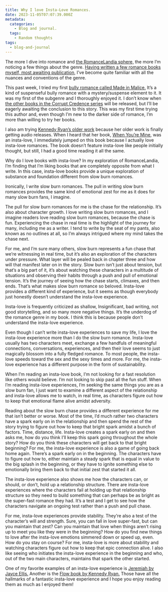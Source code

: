 ```yaml
---
title: Why I love Insta-Love Romances.
date: 2023-11-05T07:07:39.000Z
metadata:
  categories:
    - Blog and journal.
  tags:
    - Random thoughts
tags:
  - blog-and-journal
---
```


The more I dive into romance and [the RomanceLandia sphere,](https://en.wiktionary.org/wiki/Romancelandia) the more I’m noticing a few things about the genre. [Having written a few romance books myself, most awaiting publication,](https://robertkingett.com/books/) I’ve become quite familiar with all the nuances and conventions of the genre.

This past week, I tried my first [bully romance called Made in Malice.](https://www.albanywalker.com/product/made-of-malice/) It’s a kind of suspenseful bully romance with a mystery/suspense element to it. It was my first of the subgenre and I thoroughly enjoyed it. I don’t know when [the other books in the Corrupt Credence series](https://www.albanywalker.com/product-category/book/corrupt-credence/) will be released, but I’ll be eagerly awaiting the conclusion to this story. This was my first time trying this author and, even though I’m new to the darker side of romance, I’m more than willing to try her books.

I also am trying [Kennedy Ryan’s older work](https://kennedyryanwrites.com/books/) because her older work is finally getting audio releases. When I heard that her book, [When You’re Mine,](https://kennedyryanwrites.com/when-you-are-mine/) was an insta-love, I immediately jumped on this book because I actually love insta-love romances. The book doesn’t feature insta-love like people initially thought, but still, I had a good time reading it all the same.

Why do I love books with insta-love? In my exploration of RomanceLandia, I’m finding that I’m liking books that are completely opposite from what I write. In this case, insta-love books provide a unique exploration of substance and foundation different from slow burn romances.

Ironically, I write slow burn romances. The pull in writing slow burn romances provides the same kind of emotional zest for me as it does for many slow burn fans, I imagine.

The pull for slow burn romances for me is the chase for the relationship. It’s also about character growth. I love writing slow burn romances, and I imagine readers love reading slow burn romances, because the chase is fun. Experiencing the chase in real time is the highlight of the journey for many, including me as a writer. I tend to write by the seat of my pants, also known as no outlines at all, so I’m always intrigued where my mind takes the chase next.

For me, and I’m sure many others, slow burn represents a fun chase that we’re witnessing in real time, but it’s also an exploration of the characters under pressure. What layer will be pealed back in chapter three and how will that manifest later on in the story. Slow burn isn’t just about tension, but that’s a big part of it, it’s about watching these characters in a multitude of situations and observing their habits through a push and pull of emotional tension. It’s the journey of seeing how the chase starts, climaxes, and then ends. That’s what makes slow burn romance so beloved. Insta-love provides a different kind of experience, but it seems as though everybody just honestly doesn’t understand the insta-love experience.

Insta-love is frequently criticized as shallow, Insignificant, bad writing, not good storytelling, and so many more negative things. It’s the underdog of the romance genre in my book. I think this is because people don’t understand the insta-love experience.

Even though I can’t write insta-love experiences to save my life, I love the insta-love experience more than I do the slow burn romance. Insta-love usually has two characters meet, exchange a few handfuls of meaningful connections, conversations, experiences, and then their love seems to just magically blossom into a fully fledged romance. To most people, the insta-love speeds toward the sex and the sexy times and more. For me, the insta-love experience has a different purpose in the form of sustainability.

When I’m reading an insta-love book, I’m not looking for a fast resolution like others would believe. I’m not looking to skip past all the fun stuff. When I’m reading insta-love experiences, I’m seeking the same things you are as a slow burn fan, I just want to examine a different aspect of the relationship and insta-love allows me to watch, in real time, as characters figure out how to keep that emotional flame alive amidst adversity.

Reading about the slow burn chase provides a different experience for me that isn’t better or worse. Most of the time, I’d much rather two characters have a spark early on in the relationship and then spend the rest of the story trying to figure out how to keep that bright spark amidst a bunch of factors. Time, distance, life. Insta-love creates a spark early on and then asks me, how do you think I’ll keep this spark going throughout the whole story? How do you think these characters will get back to that bright beginning? For me, the insta-love experience is also a game of going back home again. There’s a spark early on in the beginning. The characters have to figure out how to, either maintain a steady spark that is equal in value to the big splash in the beginning, or they have to ignite something else to emotionally bring them back to that initial zest that started it all.

The insta-love experience also shows me how the characters can, or should, or don’t, hold up a relationship structure. There are insta-love experiences where the characters fail at holding up that relationship structure so they need to build something that can perhaps be as bright as the super-fast romance they had. It’s a test and I get to see how the characters navigate an ongoing test rather than a push and pull chase.

For me, insta-love experiences provide stability. They’re also a test of the character’s will and strength. Sure, you can fall in love super-fast, but can you maintain that zest? Can you maintain that love when things aren’t rising up to meet you like they were in the beginning? How do you find new things to love after the insta-love emotions simmered down or speed up, even. How do you stay on course? For me, insta-love is more about stability and watching characters figure out how to keep that epic connection alive. I also like seeing who initiates the insta-love experience in the beginning and who, out of the two main characters, maintains that spark the other started.

One of my favorite examples of an insta-love experience is [Jeremiah by Jayce Ellis.](https://allauthor.com/book/35001/jeremiah-high-rise/) Another is the [Flow book by Kennedy Ryan.](https://kennedyryanwrites.com/flow-2/) Those have all the hallmarks of a fantastic insta-love experience and I hope you enjoy reading them as much as I enjoyed them!
